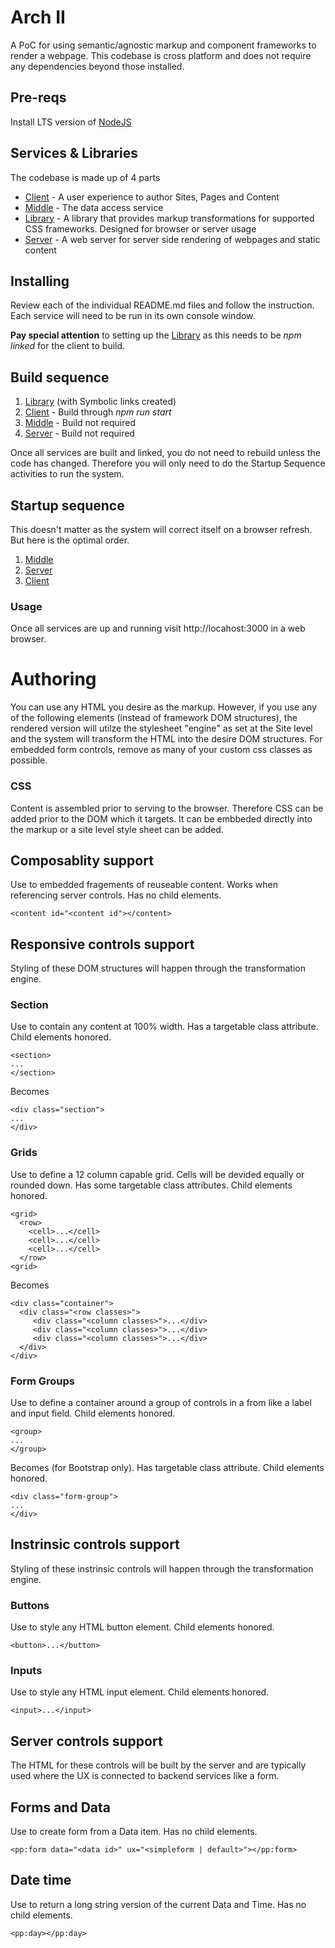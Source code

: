 # Arch II
A PoC for using semantic/agnostic markup and component frameworks to render a webpage. This codebase is cross platform and does not require any dependencies beyond those installed.

## Pre-reqs
Install LTS version of [NodeJS](https://nodejs.org/en/)

## Services & Libraries
The codebase is made up of 4 parts

- [Client](./client/README.md) - A user experience to author Sites, Pages and Content
- [Middle](./middle/README.md) - The data access service
- [Library](./library/README.md) - A library that provides markup transformations for supported CSS frameworks. Designed for browser or server usage
- [Server](./server/README.md) - A web server for server side rendering of webpages and static content

## Installing
Review each of the individual README.md files and follow the instruction. Each service will need to be run in its own console window.

__Pay special attention__ to setting up the [Library](./library/README.md) as this needs to be _npm linked_ for the client to build.

## Build sequence
1. [Library](./library/README.md) (with Symbolic links created)
2. [Client](./client/README.md) - Build through _npm run start_
3. [Middle](./middle/README.md) - Build not required
4. [Server](./server/README.md) - Build not required

Once all services are built and linked, you do not need to rebuild unless the code has changed. Therefore you will only need to do the Startup Sequence activities to run the system.

## Startup sequence
This doesn't matter as the system will correct itself on a browser refresh. But here is the optimal order.

1. [Middle](./middle/README.md)
2. [Server](./server/README.md)
3. [Client](./client/README.md)

### Usage
Once all services are up and running visit http://locahost:3000 in a web browser.

# Authoring
You can use any HTML you desire as the markup. However, if you use any of the following elements (instead of framework DOM structures), the rendered version will utilze the stylesheet "engine" as set at the Site level and the system will transform the HTML into the desire DOM structures. For embedded form controls, remove as many of your custom css classes as possible.

### CSS
Content is assembled prior to serving to the browser. Therefore CSS can be added prior to the DOM which it targets. It can be embbeded directly into the markup or a site level style sheet can be added.

## Composablity support
Use to embedded fragements of reuseable content. Works when referencing server controls. Has no child elements.

    <content id="<content id"></content>

## Responsive controls support
Styling of these DOM structures will happen through the transformation engine.

### Section
Use to contain any content at 100% width. Has a targetable class attribute. Child elements honored.

    <section>
    ...
    </section>

Becomes

    <div class="section">
    ...
    </div>

### Grids
Use to define a 12 column capable grid. Cells will be devided equally or rounded down. Has some targetable class attributes. Child elements honored.

    <grid>
      <row>
        <cell>...</cell>
        <cell>...</cell>
        <cell>...</cell>
      </row>
    <grid>

Becomes

    <div class="container">
      <div class="<row classes>">
         <div class="<column classes>">...</div>
         <div class="<column classes>">...</div>
         <div class="<column classes>">...</div>
      </div>
    </div>

### Form Groups
Use to define a container around a group of controls in a from like a label and input field. Child elements honored.

    <group>
    ...
    </group>

Becomes (for Bootstrap only). Has targetable class attribute. Child elements honored.

    <div class="form-group">
    ...
    </div>

## Instrinsic controls support
Styling of these instrinsic controls will happen through the transformation engine.

### Buttons
Use to style any HTML button element. Child elements honored.

    <button>...</button>

### Inputs
Use to style any HTML input element. Child elements honored.

    <input>...</input>

## Server controls support
The HTML for these controls will be built by the server and are typically used where the UX is connected to backend services like a form.

## Forms and Data
Use to create form from a Data item. Has no child elements.

    <pp:form data="<data id>" ux="<simpleform | default>"></pp:form>

## Date time
Use to return a long string version of the current Data and Time. Has no child elements.

    <pp:day></pp:day>
